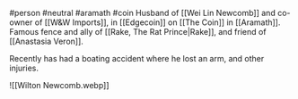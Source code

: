 #person #neutral #aramath #coin
Husband of [[Wei Lin Newcomb]] and co-owner of [[W&W Imports]], in [[Edgecoin]] on [[The Coin]] in [[Aramath]].  Famous fence and ally of [[Rake, The Rat Prince|Rake]], and friend of [[Anastasia Veron]].

Recently has had a boating accident where he lost an arm, and other injuries.

![[Wilton Newcomb.webp]]